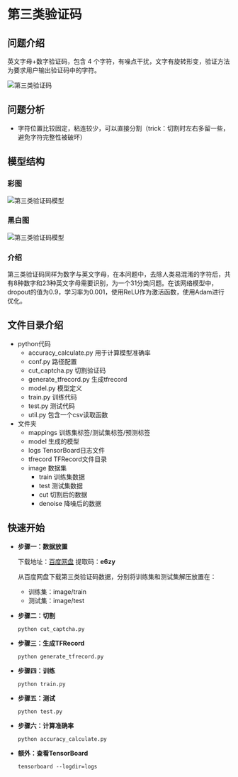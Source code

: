 # 第三类验证码

## 问题介绍

英文字母+数字验证码，包含 4 个字符，有噪点干扰，文字有旋转形变，验证方法为要求用户输出验证码中的字符。

![第三类验证码](https://github.com/czczup/Captcha-Recognition/blob/master/docs/problem3.png?raw=true)

## 问题分析

- 字符位置比较固定，粘连较少，可以直接分割（trick：切割时左右多留一些，避免字符完整性被破坏）

## 模型结构

### 彩图

![第三类验证码模型](https://github.com/czczup/Captcha-Recognition/blob/master/docs/net3.png?raw=true)

### 黑白图

![第三类验证码模型](https://github.com/czczup/Captcha-Recognition/blob/master/docs/net3_.png?raw=true)

### 介绍

第三类验证码同样为数字与英文字母，在本问题中，去除人类易混淆的字符后，共有8种数字和23种英文字母需要识别，为一个31分类问题。在该网络模型中，dropout的值为0.9，学习率为0.001，使用ReLU作为激活函数，使用Adam进行优化。

## 文件目录介绍

- python代码
  - accuracy_calculate.py 用于计算模型准确率
  - conf.py 路径配置
  - cut_captcha.py 切割验证码
  - generate_tfrecord.py 生成tfrecord
  - model.py 模型定义
  - train.py 训练代码
  - test.py 测试代码
  - util.py 包含一个csv读取函数
- 文件夹
  - mappings 训练集标签/测试集标签/预测标签
  - model 生成的模型
  - logs TensorBoard日志文件
  - tfrecord TFRecord文件目录
  - image 数据集
    - train 训练集数据
    - test 测试集数据
    - cut 切割后的数据
    - denoise 降噪后的数据

## 快速开始

- **步骤一：数据放置**

  下载地址：[百度网盘](https://pan.baidu.com/s/1A07EiNpy7e3sXSyaVyDvSA)  提取码：**e6zy**

  从百度网盘下载第三类验证码数据，分别将训练集和测试集解压放置在：

  - 训练集：image/train
  - 测试集：image/test

- **步骤二：切割**

  ```
  python cut_captcha.py
  ```

- **步骤三：生成TFRecord**

  ```
  python generate_tfrecord.py
  ```

- **步骤四：训练**

  ```
  python train.py
  ```

- **步骤五：测试**

  ```
  python test.py
  ```

- **步骤六：计算准确率**

  ```
  python accuracy_calculate.py
  ```

- **额外：查看TensorBoard**

  ```
  tensorboard --logdir=logs
  ```

  

